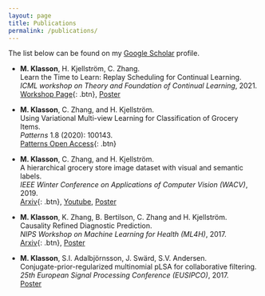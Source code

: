 ```yaml
---
layout: page
title: Publications
permalink: /publications/
---
```

The list below can be found on my [Google Scholar](https://scholar.google.es/citations?user=H9VHxP4AAAAJ&hl=en) profile. 

* **M. Klasson**, H. Kjellström,  C. Zhang.<br>
Learn the Time to Learn: Replay Scheduling for Continual Learning.<br>
*ICML workshop on Theory and Foundation of Continual Learning*, 2021.<br>
[Workshop Page](https://sites.google.com/view/cl-theory-icml2021/accepted-papers){: .btn}, 
[Poster](https://marcusklasson.github.io/files/poster_icml_clworkshop2021.pdf)

* **M. Klasson**,  C. Zhang, and H. Kjellström.<br>
Using Variational Multi-view Learning for Classification of Grocery Items.<br>
*Patterns* 1.8 (2020): 100143.<br>
[Patterns Open Access](https://doi.org/10.1016/j.patter.2020.100143){: .btn}

* **M. Klasson**, C. Zhang, and H. Kjellström.<br>
A hierarchical grocery store image dataset with visual and semantic labels.<br>
*IEEE Winter Conference on Applications of Computer Vision (WACV)*, 2019.<br>
[Arxiv](https://arxiv.org/abs/1901.00711){: .btn}, 
[Youtube](https://www.youtube.com/watch?v=aTCK0OWil-A), 
[Poster](https://marcusklasson.github.io/files/poster_wacv2019.pdf)

* **M. Klasson**, K. Zhang, B. Bertilson, C. Zhang and H. Kjellström.<br>
Causality Refined Diagnostic Prediction.<br>
*NIPS Workshop on Machine Learning for Health (ML4H)*, 2017.<br>
[Arxiv](https://arxiv.org/abs/1711.10915){: .btn},
[Poster](https://marcusklasson.github.io/files/poster_ml4h2017.pdf)

* **M. Klasson**, S.I. Adalbjörnsson, J. Swärd, S.V. Andersen.<br>
Conjugate-prior-regularized multinomial pLSA for collaborative filtering.<br>
*25th European Signal Processing Conference (EUSIPCO)*, 2017.<br>
[Poster](https://marcusklasson.github.io/files/poster_eusipco2017.pdf)
